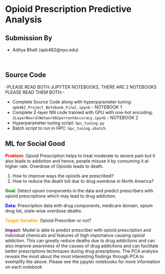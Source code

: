 # Opioid Prescription Predictive Analysis  
## Submission By  
<ul>
  <li>Aditya Bhatt (apb462@nyu.edu)</li>
</ul>
<br/>

## Source Code 
-PLEASE READ BOTH JUPYTER NOTEBOOKS, THERE ARE 2 NOTEBOOKS PLEASE READ THEM BOTH:-
- Complete Source Code along with hyperparameter tuning: `apb462_Project_Notebook_Final.ipynb` - NOTEBOOK 1
- Complete 2-layer NN code trainied with GPU with one-hot encoding: `2LayerNeuralNetwork82percentAccuracy.ipynb` - NOTEBOOK 2
- Hyperparameter tuning script: `hpc_tuning.py`
- Batch script to run in HPC: `hpc_tuning.sbatch`


## ML for Social Good

<b style="color:red">Problem:</b> Opioid Prescription helps to treat moderate to severe pain but it also leads to addiction
and hence, people misuse it by consuming it at higher rate. Overdose of Opioids leads to death.
1. How to improve ways the opioids are prescribed?
2. How to reduce the death toll due to drug overdose in North America?

<b style="color:green">Goal:</b> Detect opium components in the data and predict prescribers with opioid prescriptions
which may lead to drug addiction.

<b style="color:blue">Data:</b> Prescription data with drug components, medicare domain, opium drug list, state-wise
overdose deaths.

<b style="color:orange">Target Variable:</b> Opioid Prescriber or not?

<b style="color:purple">Impact:</b> Model is able to predict prescriber with opioid prescription and
individual chemicals and features of high importance causing opioid addiction. This can greatly reduce deaths due to drug addictions and can also improve awareness of the causes of drug addictions and can facilitate better prescriptions techniques during drug presriptions. The PCA analysis reveals the most about the most interesting findings through PCA to exemplify the above. Please see the jupyter notebooks for more information on each notebook
